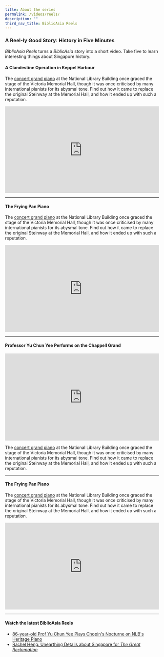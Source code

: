 ```yaml
---
title: About the series
permalink: /videos/reels/
description: ""
third_nav_title: BiblioAsia Reels
---
```

### A Reel-ly Good Story: History in Five Minutes

*BiblioAsia Reels* turns a *BiblioAsia* story into a short video. Take five to learn interesting things about Singapore history.

#### **A Clandestine Operation in Keppel Harbour**
The [concert grand piano](/vol-19/issue-3/oct-dec-2023/chappell-steinway-piano/) at the National Library Building once graced the stage of the Victoria Memorial Hall, though it was once criticised by many international pianists for its abysmal tone. Find out how it came to replace the original Steinway at the Memorial Hall, and how it ended up with such a reputation.

<style>.embed-container {position: relative; padding-bottom: 56.25%; height: 0; overflow: hidden; max-width: 100%; } .embed-container iframe, .embed-container object, .embed-container embed { position: absolute; top: 0; left: 0; width: 100%; height: 100%; }</style><div class="embed-container"><iframe src="https://www.youtube.com/embed/n8ufqND2a2w" frameborder="0" allowfullscreen=""></iframe></div>

<hr>

#### **The Frying Pan Piano**
The [concert grand piano](/vol-19/issue-3/oct-dec-2023/chappell-steinway-piano/) at the National Library Building once graced the stage of the Victoria Memorial Hall, though it was once criticised by many international pianists for its abysmal tone. Find out how it came to replace the original Steinway at the Memorial Hall, and how it ended up with such a reputation.

<style>.embed-container {position: relative; padding-bottom: 56.25%; height: 0; overflow: hidden; max-width: 100%; } .embed-container iframe, .embed-container object, .embed-container embed { position: absolute; top: 0; left: 0; width: 100%; height: 100%; }</style><div class="embed-container"><iframe src="https://www.youtube.com/embed/osLu3J8sGTg" frameborder="0" allowfullscreen=""></iframe></div>

<hr>

#### **Professor Yu Chun Yee Performs on the Chappell Grand**
<style>.embed-container {position: relative; padding-bottom: 56.25%; height: 0; overflow: hidden; max-width: 100%; } .embed-container iframe, .embed-container object, .embed-container embed { position: absolute; top: 0; left: 0; width: 100%; height: 100%; }</style><div class="embed-container"><iframe src="https://www.youtube.com/embed/eM1aWlQUvvo" frameborder="0" allowfullscreen=""></iframe></div>

The [concert grand piano](/vol-19/issue-3/oct-dec-2023/chappell-steinway-piano/) at the National Library Building once graced the stage of the Victoria Memorial Hall, though it was once criticised by many international pianists for its abysmal tone. Find out how it came to replace the original Steinway at the Memorial Hall, and how it ended up with such a reputation.

<hr>

#### **The Frying Pan Piano**
The [concert grand piano](/vol-19/issue-3/oct-dec-2023/chappell-steinway-piano/) at the National Library Building once graced the stage of the Victoria Memorial Hall, though it was once criticised by many international pianists for its abysmal tone. Find out how it came to replace the original Steinway at the Memorial Hall, and how it ended up with such a reputation.

<style>.embed-container {position: relative; padding-bottom: 56.25%; height: 0; overflow: hidden; max-width: 100%; } .embed-container iframe, .embed-container object, .embed-container embed { position: absolute; top: 0; left: 0; width: 100%; height: 100%; }</style><div class="embed-container"><iframe src="https://www.youtube.com/embed/osLu3J8sGTg" frameborder="0" allowfullscreen=""></iframe></div>

<hr>



#### **Watch the latest BiblioAsia Reels**
* [86-year-old Prof Yu Chun Yee Plays Chopin's Nocturne on NLB's Heritage Piano](https://www.youtube.com/watch?v=eM1aWlQUvvo&amp;list=PLJlLW0qKYHTPnbGAYPZtpahewt6xRgUzc&amp;index=3) <br>
* [Rachel Heng: Unearthing Details about Singapore for <i>The Great Reclamation</i>](https://www.youtube.com/watch?v=jQjegt2YxCc&amp;list=PLJlLW0qKYHTPnbGAYPZtpahewt6xRgUzc&amp;index=2)<br>